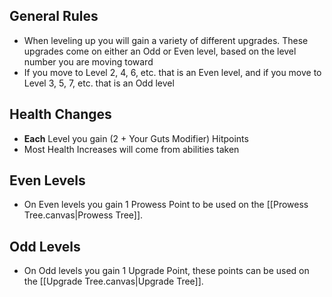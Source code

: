 ## General Rules
- When leveling up you will gain a variety of different upgrades. These upgrades come on either an Odd or Even level, based on the level number you are moving toward
- If you move to Level 2, 4, 6, etc. that is an Even level, and if you move to Level 3, 5, 7, etc. that is an Odd level
## Health Changes
- **Each** Level you gain (2 + Your Guts Modifier) Hitpoints
- Most Health Increases will come from abilities taken 
## Even Levels
- On Even levels you gain 1 Prowess Point to be used on the [[Prowess Tree.canvas|Prowess Tree]].
## Odd Levels
- On Odd levels you gain 1 Upgrade Point, these points can be used on the [[Upgrade Tree.canvas|Upgrade Tree]].